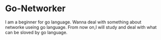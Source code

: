 # Go-Networker
I am a beginner for go language.
Wanna deal with something about networke useing go language.
From now on,I will study and deal with what can be sloved by go language.

